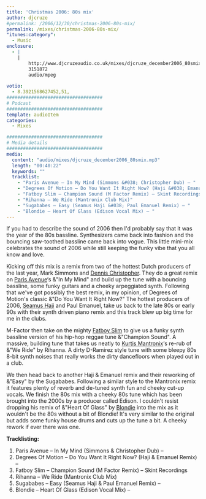 ```yaml
---
title: 'Christmas 2006: 80s mix'
author: djcruze
#permalink: /2006/12/30/christmas-2006-80s-mix/
permalink: /mixes/christmas-2006-80s-mix/
"itunes:category":
  - Music
enclosure:
  - |
    |
        http://www.djcruzeaudio.co.uk/mixes/djcruze_december2006_80smix.mp3
        3151872
        audio/mpeg
        
votio:
  - 8.3921568627452,51,
###################################
# Podcast
###################################
template: audioItem
categories:
  - Mixes

###################################
# Media details
###################################
media:
  content: "audio/mixes/djcruze_december2006_80smix.mp3"
  length: "00:40:22"
  keywords: ""
  tracklist:
    - "Paris Avenue – In My Mind (Simmons &#038; Christopher Dub) – "
    - "Degrees Of Motion – Do You Want It Right Now? (Haji &#038; Emanuel Remix) – "
    - "Fatboy Slim – Champion Sound (M Factor Remix) – Skint Recordings"
    - "Rihanna – We Ride (Mantronix Club Mix)"
    - "Sugababes – Easy (Seamus Haji &#038; Paul Emanuel Remix) – "
    - "Blondie – Heart Of Glass (Edison Vocal Mix) – "
---
```


If you had to describe the sound of 2006 then I'd probably say that it was the year of the 80s bassline. Synthesizers came back into fashion and the bouncing saw-toothed bassline came back into vogue. This little mini-mix celebrates the sound of 2006 while still keeping the funky vibe that you all know and love.

Kicking off this mix is a remix from two of the hottest Dutch producers of the last year, Mark Simmons and [Dennis Christopher][1]. They do a great remix on [Paris Avenue][2]&#8216;s &"In My Mind" and build up the tune with a bouncing bassline, some funky guitars and a cheeky arpeggiated synth. Following that we've got possibly the best remix, in my opinion, of Degrees of Motion's classic &"Do You Want It Right Now?" The hottest producers of 2006, [Seamus Haji][3] and Paul Emanuel, take us back to the late 80s or early 90s with their synth driven piano remix and this track blew up big time for me in the clubs.

M-Factor then take on the mighty [Fatboy Slim][4] to give us a funky synth bassline version of his hip-hop reggae tune &"Champion Sound". A massive, building tune that takes us neatly to [Kurtis Mantronix][5]&#8216;s re-rub of &"We Ride" by Rihanna. A dirty D-Ramirez style tune with some bleepy 80s 8-bit synth noises that really works the dirty dancefloors when played out in a club.

We then head back to another Haji &#038; Emanuel remix and their reworking of &"Easy" by the Sugababes. Following a similar style to the Mantronix remix it features plenty of reverb and de-tuned synth fun and cheeky cut-up vocals. We finish the 80s mix with a cheeky 80s tune which has been brought into the 2000s by a producer called Edison. I couldn't resist dropping his remix of &"Heart Of Glass" by [Blondie][6] into the mix as it wouldn't be the 80s without a bit of Blondie! It's very similar to the original but adds some funky house drums and cuts up the tune a bit. A cheeky rework if ever there was one.

**Tracklisting:**

  1. Paris Avenue – In My Mind (Simmons &#038; Christopher Dub) – 
  2. Degrees Of Motion – Do You Want It Right Now? (Haji &#038; Emanuel Remix) – 
  3. Fatboy Slim – Champion Sound (M Factor Remix) – Skint Recordings
  4. Rihanna – We Ride (Mantronix Club Mix)
  5. Sugababes – Easy (Seamus Haji &#038; Paul Emanuel Remix) – 
  6. Blondie – Heart Of Glass (Edison Vocal Mix) – 

<div style="clear:both;">
</div>

 [1]: http://www.dennischristopher.com/
 [2]: http://www.parisavenue.be/
 [3]: http://www.biglovemusic.co.uk/
 [4]: http://www.fatboyslim.net/
 [5]: http://www.discogs.com/artist/Mantronix
 [6]: http://www.blondie.net/
